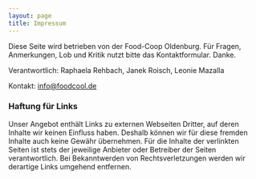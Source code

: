 ```yaml
---
layout: page
title: Impressum
---
```


Diese Seite wird betrieben von der Food-Coop Oldenburg.                                                              Für Fragen, Anmerkungen, Lob und Kritik nutzt bitte das Kontaktformular. Danke.

Verantwortlich: Raphaela Rehbach, Janek Roisch, Leonie Mazalla

Kontakt: info@foodcool.de

 

### Haftung für Links
Unser Angebot enthält Links zu externen Webseiten Dritter, auf deren Inhalte wir keinen Einfluss haben. Deshalb können wir für diese fremden Inhalte auch keine Gewähr übernehmen. Für die Inhalte der verlinkten Seiten ist stets der jeweilige Anbieter oder Betreiber der Seiten verantwortlich. Bei Bekanntwerden von Rechtsverletzungen werden wir derartige Links umgehend entfernen.